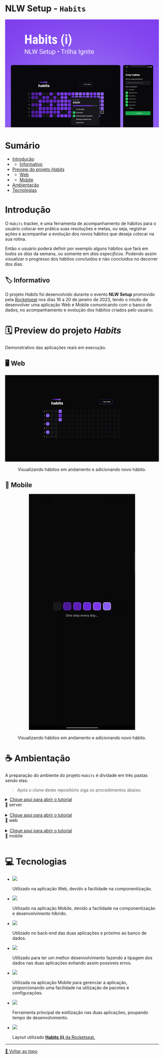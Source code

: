# NLW Setup - `Habits`
<div align="center">
    <img src="src/images/NLWSetupWallpaper.jpg"  alt="Poster NLW Setup One step every day">
</div>

# Sumário <br id="topo">
- [Introdução](#introducao)
- - [Informativo](#informativo)
- [Preview do projeto *Habits*](#preview)
- - [Web](#web)
- - [Mobile](#hmobile)
- [Ambientação](#ambientacao)
- [Tecnologias](#tecnologias)

# Introdução <a name="introducao"></a>

O `Habits` tracker, é uma ferramenta de acompanhamento de hábitos para o usuário colocar em prática suas resoluções e metas, ou seja, registrar ações e acompanhar a evolução dos novos hábitos que deseja colocar na sua rotina.

Então o usuário poderá definir por exemplo alguns hábitos que fará em *todos os dias* da semana, ou somente em *dias específicos*. Podendo assim visualizar o progresso dos hábitos concluídos e não concluídos no decorrer dos dias.

## 🏷️ Informativo <a name="informativo"></a>

O projeto *Habits* foi desenvolvido durante o evento **NLW Setup** promovido pela <a href="https://www.rocketseat.com.br/">Rocketseat</a> nos dias 16 a 20 de janeiro de 2023, tendo o intuito de desenvolver uma aplicação Web e Mobile comunicando com o banco de dados, no acompanhamento e evolução dos hábitos criados pelo usuário.

# 🗓️ Preview do projeto *Habits* <a name="preview"></a>

Demonstrativo das aplicações reais em execução.
## 🖥️ Web <a name="web"></a>
<div align="center">
    <img src="src/images/NLWSetupWebPreview.gif"  alt="Gif Preview da aplicação Web">
    <p>Visualizando hábitos em andamento e adicionando novo hábito.</p>
</div>

## 📱 Mobile <a name="mobile"></a>
<div align="center">
    <img src="src/images/NLWSetupMobilePreview.gif"  alt="Gif Preview da aplicação Mobile">
    <p>Visualizando hábitos em andamento e adicionando novo hábito.</p>
</div>

# ☕ Ambientação  <a name="ambientacao"></a>

A preparação do ambiente do projeto `Habits` é dividade em três pastas sendo elas:
> Após o clone deste repositório siga os procedimentos abaixo.

<details>
<summary><u>Clique aqui para abrir o tutorial</u><br>📂 server</summary>

1. Acesse a pasta server para executar os comandos e efetue a instalação das dependências no terminal da pasta digitando:
```console
npm install
```
2. Após a instalação das dependências é possível iniciar o servidor, digitando no terminal:
```console
npm run dev
```
3. Para visualizar o banco de dados atual, abra um segundo terminal acessando também a pasta server enquanto a aplicação do servidor continua rodando em outro terminal, digitando no segundo terminal:
> Nota: Para visualizar o banco de dados é necessário que o servidor continue rodando.
```console
npx prisma studio
```

</details>
<br>

<details>
<summary><u>Clique aqui para abrir o tutorial</u><br>📂 web</summary>

1. Acesse a pasta web para executar os comandos e efetue a instalação das dependências no terminal da pasta digitando:
```console
npm install
```
2. Após a instalação das dependências, é possível iniciar a aplicação Web digitando no terminal:
> Nota: Para visualizar a aplicação Web com os "dados" do banco de dados é necessário que um terminal ainda esteja rodando o servidor.
```console
npm run dev
```
3. Abra o navegador, a aplicação Web estará rodando em:
```console
http://localhost:5173/
```


</details>
<br>


<details>
<summary><u>Clique aqui para abrir o tutorial</u><br>📂 mobile</summary>

1. Acesse a pasta mobile para executar os comandos e efetue a instalação das dependências no terminal da pasta digitando:
```console
npm install
```
2. Após a instalação das dependências, é possível iniciar a aplicação Mobile digitando no terminal:
> Nota: Para visualizar a aplicação Mobile com os "dados" do banco de dados é necessário que um terminal ainda esteja rodando o servidor.
```console
npm start
```
> Note: Você deverá editar o arquivo .env.example renomeando para .env e alterar o conteúdo dele informando o ip onde o expo está rodando sua aplicação.

3. Caso você faça muitas alterações onde é necessário esvaziar o cache atual do build faça:
> Nota: Este comando irá esvaziar o cache atual, após isto você poderá executar as próximas vezes com `npm run start`.
```console
npm run clear
```

</details>
<br>

# 💻 Tecnologias <a name="tecnologias"></a> 

- [![](https://img.shields.io/badge/React-20232A?style=for-the-badge&logo=react&logoColor=61DAFB)](https://reactjs.org/)

    Utilizado na aplicação Web, devido a facilidade na componentização.

- [![](https://img.shields.io/badge/%20-React%20Native-20232A?style=for-the-badge&logo=react&logoColor=61DAFB)](https://reactnative.dev/)

    Utilizado na aplicação Mobile, devido a facilidade na componentização e desenvolvimento híbrido.

- [![](https://img.shields.io/badge/%20-Node.JS-43853D?style=for-the-badge&logo=node.js&logoColor=white)](https://nodejs.org/en/)

    Utilizado no back-end das duas aplicações e próximo ao banco de dados. 

- [![](https://img.shields.io/badge/TypeScript-007ACC?style=for-the-badge&logo=typescript&logoColor=white)](https://www.typescriptlang.org/)

    Utilizado para ter um melhor desenvolvimento fazendo a tipagem dos dados nas duas aplicações evitando assim possíveis erros.

- [![](https://img.shields.io/badge/%20-Expo-FFFFFF?style=for-the-badge&logo=expo&logoColor=black)](https://expo.dev/)

    Utilizada na aplicação Mobile para gerenciar a aplicação, proporcionando uma facilidade na utilização de pacotes e configurações.

- [![](https://img.shields.io/badge/Tailwind_CSS-38B2AC?style=for-the-badge&logo=tailwind-css&logoColor=white)](https://www.typescriptlang.org/)

    Ferramenta principal de estilização nas duas aplicações, poupando tempo de desenvolvimento. 

- [![](https://img.shields.io/badge/Figma-F24E1E?style=for-the-badge&logo=figma&logoColor=white)](https://www.figma.com/)

    Layout utilizado <a href="https://www.figma.com/community/file/1195326661124171197">**Habits (i)** da Rocketseat.</a>

<hr>

[🔼 Voltar ao topo](#topo)
